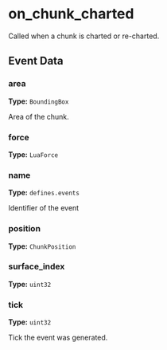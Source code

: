 # on_chunk_charted

Called when a chunk is charted or re-charted.

## Event Data

### area

**Type:** `BoundingBox`

Area of the chunk.

### force

**Type:** `LuaForce`

### name

**Type:** `defines.events`

Identifier of the event

### position

**Type:** `ChunkPosition`

### surface_index

**Type:** `uint32`

### tick

**Type:** `uint32`

Tick the event was generated.

